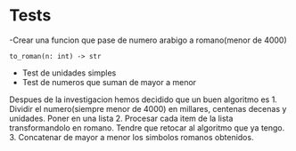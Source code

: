 # Tests

-Crear una funcion que pase de numero arabigo a romano(menor de 4000)
```
to_roman(n: int) -> str
```
- Test de unidades simples
- Test de numeros que suman de mayor a menor

Despues de la investigacion hemos decidido que un buen algoritmo es 
    1. Dividir el numero(siempre menor de 4000) en millares, centenas decenas y unidades. Poner en una lista
    2. Procesar cada item de la lista transformandolo en romano. Tendre que retocar al algoritmo que ya tengo.
    3. Concatenar de mayor a menor los simbolos romanos obtenidos.

